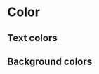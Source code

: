 <script setup>
import CdxDocsTokensTable from '../../src/components/tokens/TokensTable.vue';
import tokens from '@wikimedia/codex-design-tokens/dist/index.json';
</script>

# Color

## Text colors

<cdx-docs-tokens-table
	:tokens="tokens.color"
	token-demo="CdxDocsTokenDemo"
	css-property="background-color"
	demo-class="cdx-docs-color-demo"
/>

## Background colors

<cdx-docs-tokens-table
	:tokens="tokens['background-color']"
	token-demo="CdxDocsTokenDemo"
	css-property="background-color"
	demo-class="cdx-docs-color-demo"
/>
